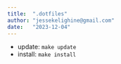 ```yaml
---
title:  ".dotfiles"
author: "jessekelighine@gmail.com"
date:   "2023-12-04"
---
```


- update:  `make update`
- install: `make install`
